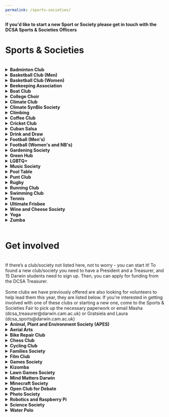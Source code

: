 ```yaml
---
permalink: /sports-societies/
---
```


<!-- NB: Make sure you have an empty line after the closing </summary> tag, otherwise the markdown/code blocks won't show correctly. -->
<!-- NB: Make sure you have an empty line after the closing </details> tag if you have multiple collapsible sections. -->

<strong> If you'd like to start a new Sport or Society please get in touch with the DCSA Sports & Societies Officers </strong>

# Sports & Societies
<br>

<!-- Badminton Club -->
<details align="justify" style="text-align:justify">
  <summary><b>Badminton Club</b></summary>

<div class="societies--image-container">
<img src="{{site.baseurl | absolute_url}}/images/Societies/badminton.jpg" alt="[Badminton Club]"/>
</div>

Our club welcomes players of all standards, from complete beginners to experienced. No commitment, no membership fees, and courts are paid for by Darwin. We also provide rackets and shuttlecocks. All we want is for you to enjoy badminton. For the competitive ones amongst you, we have a college team that competes in the intercollegiate league, so stay tuned for trials throughout the year! We usually play on Thursdays (6.30-8.15PM) and Sundays (3-5PM) at the Leys Leisure Sports Complex. There may be occasional changes to our sessions so please check your emails and join our WhatsApp group for updates.

WhatsApp: Access via Community Page


<strong>Contact:</strong> Kaizhong (kx232)
<br><br>
</details>


<!-- Basketball Club (Men) -->
<details align="justify" style="text-align:justify">
  <summary><b>Basketball Club (Men) </b></summary>

<div class="societies--image-container">
<img src="{{site.baseurl | absolute_url}}/images/Societies/basketball-men.jpg" alt="[Basketball Club (men)]"/>
</div>

Darwin College has a proud and successful basketball tradition! Every year, we compete in two of Cambridge University's  intercollegiate competitions: Division 1 of the college league (Michaelmas and Lent terms) and the Cuppers tournament  (Easter  term). We are the reigning champions in both competitions  and  are  eager  to  defend  our  titles this season!The season  officially runs from late  October to April,  but  our  commitment  to  basketball  doesn’t stop there. We continue to train once a week and play throughout the summer.Come join us, make new friends, and help us keep the winning tradition alive!<br><br>
<strong>Contact:</strong> Xander (xprp2)
<br><br>
<a href="https://www.facebook.com/groups/darwinbb/">Facebook</a><br>
</details>


<!-- Basketball Club (Women) -->
<details align="justify" style="text-align:justify">
  <summary><b>Basketball Club (Women) </b></summary>

<div class="societies--image-container">
<img src="{{site.baseurl | absolute_url}}/images/Societies/basketballwomen.png" alt="[Basketball Club (women)]"/>
</div>

The  Darwin  Women’s  Basketball  Club  is  the  college's  most  successful  sports  team,  and  THE   most   successful   women’s   basketball   team   in   the   university,   having   won   the   college league most years since its formation in  May  2000.  We  are  fortunate  enough  to  have a dedicated basketball coach, Dan, who runs  our  training  all  year  round  so  we  can  improve our skills and truly enjoy the game of basketball.  We  practice  with  friendly  games,  often  joined  by  members  of  the  university  1st and 2nd teams! No matter what your skill level, beginner or player for many years, you are welcome on our team!We practice every Sunday 6:15pm to 8:15pm at  Coleridge  Community  College.  
<br><br>
<strong>Contact:</strong> <br> Elsa (el556)<br>
<a href="https://www.facebook.com/groups/darwinbb/">Facebook</a><br>
<a href="https://darwinbasketball.wordpress.com/about/">Website</a><br>
</details>


<!-- Bee Keeping -->
<details align="justify" style="text-align:justify">
  <summary><b>Beekeeping Association</b></summary>

<div class="societies--image-container">
<img src="{{site.baseurl | absolute_url}}/images/Societies/beekeeping.jpg" alt="[Beekeeping]"/>
</div>

Having BEEn lured in by the sweet idea  of collecting our very own honey, the  Darwin College Beekeeping Association  started our very own DarHives in the  Darwin Garden. We learn about and  discuss all aspects of beekeeping, but  promise not to drone on about it, and  welcome new members at any experience level as long as you have a high  threshold for bee puns. So, if you are an eco-warrior keen to join the fight against our declining pollinators or just looking for an exciting new hobby, email or join us on a hive visit to find out what all the buzz is about! 
<br><br>

<strong>Contact:</strong> <br>
Sofia (skpd2)<br>
Look for WhatsApp group in Darwin Community
</details>


<!-- Boat Club -->
<details align="justify" style="text-align:justify">
  <summary><b>Boat Club </b></summary>

<!-- NB: insert image -->

Darwin   College   Boat   Club   (DCBC)   is   the   largest    society    in    Darwin,    dedicated    to    all  things  rowing!  We  are  one  of  the  most  successful graduate boat clubs in Cambridge - just check out the blades in the bar for our previous   accomplishments!   We   are,   above   all,  a  friendly,  social,  and  welcoming  family.  Rowing   is   a   Cambridge   tradition,   and   it   is  almost  impossible  to  avoid  at  least  one  conversation about it during your time here. At  DCBC,  we  believe  that  everyone  should  have a go, and encourage anyone to come try out,  at  least  so  you  can  decipher  the  jargon  of   the   sport!   We   train   year-round   (winter   and  summer)  and  participate  in  numerous  races   both   in   Cambridge   and   outside   of   Cambridge. 
<br><br>
In   August   2024,   Darwin   was   invited   to   compete at an international Regatta in South Korea alongside world leading rowing teams. The   main   events   in   our   calendar   include   Lent (in March) and May (in June - don’t ask) Bumps.  May  Bumps  is  one  of  the  highest-profile  events  in  the  Cambridge  calendar,  with  thousands  of  people  lining  the  banks  over 4 afternoons to watch boats speed down the Cam, attempting to physically crash into one  another  (a  Bump),  while  avoiding  being  hit  by  the  crew  behind  (getting  bumped).  If  you’re not in a boat, you can get the second most enjoyment out of the days by sitting on the  banks  with  your  refreshments  of  choice,  and cheering Darwin to victory! 
<br><br>
We  are  fortunate  enough  to  enter  multiple  boats   into   each   Bumps   race,   so   join   up   to   experience   the   carnage   first-hand!   We   welcome  all  levels  of  rowing  -  from  those  who  don’t  know  what  a  boat  looks  like  or  have  never  used  a  rowing  machine  (erg),  to  future   Olympic   hopefuls,   and   anything   in   between.  We  hold  taster sessions for both rowers and coxes (person in the front  of the boat making the rowing  calls and steering the boat). Whichever you feel suits you, you’ll get full coaching and training by our senior club members and experienced coaches. 
<br><br>
Try a few water sessions (outings) at the beginning of Michaelmas, and with the other novice rowers, you’ll slowly become unstoppable forces of nature, ready to slay the competition out on the river. There are plenty of opportunities for novices to take part in racing in Michaelmas term where you will have the chance to dress-up and race against other colleges. Novice races are  fun and light-hearted, culminating the term with the not-to-be-missed Boat Club Dinner, a chance to regale the Club with your war stories from the term, and just blow off some steam. Rowing is teamwork at its peak. From our strong tan lines in the summer, our matching kit (free speed), the laughs, the sweat, and the shared exquisite  pain, you will come away with some of the closest Darwin  friendships and bonds that will be  everlasting. 
<br><br>
Come and chat to us to find out more at the Fresher’s  Sports  and  Societies  Fair,  and  even  get started and have a go on the erg!
<br><strong>Contact:</strong> <br>
Both Captains: darwin.captain@cucbc.org<br>
Samantha: darwin.women@cucbc.org<br>
Ben: darwin.men@cucbc.org <br>
Instagram: @darwincollegeboatclub <br>
Facebook: DarwinCollegeBoatClub<br>
  <br><br>
<a href="https://www.facebook.com/DarwinCollegeBoatClub/">Facebook</a><br>
</details>

<!-- College Choir -->
<details align="justify" style="text-align:justify">
  <summary><b>College Choir </b></summary>

<!-- NB: insert image -->

In 2021, the College has relaunched the college choir, meeting regularly each Tuesday at 1800 in the Bradfield Room. Our new  director, Francis  Knights, has put together a  wonderful  programme of very  accesible English Church Music spanning 900 years  and including pieces by Tallis,  Purcell and Charles Wood, and we would love more singers to join us! The choir is run by the college and not through the DCSA.The choir is open to individuals of all abilities and from throughout the Cambridge     community and the music is VERY accessible. You don't have to be a Darwin  member, so spouses, significant others, partners, and friends are all welcome. Our rehearsals are fun, rewarding, and take place in a very friendly, welcoming environment. Do come along to de-stress from the pressures of work and help support our emerging musical community. 
<br><br>
<strong>Contact:</strong> <br>Siggi (sm2237)
<br><a href="https://www.facebook.com/groups/dccws">Facebook</a> <br>
</details>

<!-- Climate Club-->
<details align="justify" style="text-align:justify">
  <summary><b>Climate Club </b></summary>

Darwin Climate Society exists to promote awareness of the climate breakdown amongst the members of Darwin, and the wider population, and to promote urgent action to combat the climate breakdown, its causes, and impacts. The society meets regularly for meals in the dining hall and other socials, hosts and attends formal swaps with other college climate societies, as well as organising a variety of events in pursuit of its cause and objectives including but not limited to: lectures and presentations, workshops, direct activism, collaboration with other climate societies, and clubs and societies with aligning objectives. 
<br><br>
The society also provides support to the E&E Officer, the College Sustainability Project Manager, and others in pursing
environmental sustainability objectives. The society also provides a forum for the dissemination of climate-related information
and constructive discussion about all climate-related matters.


<strong>Contact:</strong> Sarah (sm2651)<br>
</details>

<!-- Climate SynBio Society-->
<details align="justify" style="text-align:justify">
  <summary><b>Climate SynBio Society </b></summary>

Interested in synthetic bio and biotech research to address climate change? We're creating a space  for  people  who  are  interested in applying biosciences (and other sciences) to the climate challenge. This could be  all the way from designing  enzymatic carbon capture, to engineering cops with better drought resistance, to hydrogen-producing bacteria and beyond.  Anything that can either reduce climate impacts of help us live with the consequences. We organise seminars with guest speakers  to share their research with us, and of course have fun socials too. <br>

<strong>Contact:</strong> Gabrielle (ga457)<br>

</details>

<!-- Climbing -->
<details align="justify" style="text-align:justify">
  <summary><b>Climbing </b></summary>

<div class="societies--image-container">
<img src="{{site.baseurl | absolute_url}}/images/Societies/climbing.jpg" alt="[climbing]"/>
</div>

<div class="societies--image-container">
<img src="{{site.baseurl | absolute_url}}/images/Societies/climbing2.jpg" alt="[Climbing second pic]"/>
</div>

We are a group of climbers that simply just want to go climbing. Since there aren't many rocks around we usually meet for an  indoor bouldering session at  one of the  two gyms in town - Rainbow Rocket (RR) or Kelsey Kerridge (KK). We also make the  occasional outdoor trip further north or abroad when the weather/season permits. We organise everything  over WhatsApp or over a pint  at  DarBar or check out  what we are up to on Facebook “Darwin College Climbing Club”.  We have  bouldering  mats, a trad  rack, lots of quickdraws, a few spare harnesses, ropes, and belay devices which you can borrow for trips (indoor or outdoor)
<br><br>

<strong>Contact:</strong> <br>
Kevin (kchl2)<br>
<a href="https://chat.whatsapp.com/CQijXL9MgINJcFVZSgLJU2">WhatsApp</a><br>
</details>

<!-- Coffee Club -->
<details align="justify" style="text-align:justify">
  <summary><b>Coffee Club </b></summary>

Our mission is to caffeinate college. If you enjoy coffee, want to meet fellow coffeeholics or just learn more about the world's most popular beverage, Darwin Coffee Society is the place to be.<br>
We are an open and inviting community - you don't even need to know anything about coffee to join in - that seeks to put great coffee in the mouths of our members - simple as that.
Throughout the year, we …<br>
- host trainings/workshops<br>
- explore Cambridge's vibrant coffee scene<br>
- organize cycling trips to coffee destinations<br>
- bring in coffee experts for talks<br>
- host coffee crawls<br>
- visit roasteries<br>
- …your idea?<br>
<br><br>

<strong>Contact:</strong><br>
 Jonas Spengler (js2576), Magda Nowinska (mn561) <br>
Join our mailing list<br>
<br><br>
</details>

<!-- Cricket Club -->
<details align="justify" style="text-align:justify">
  <summary><b>Cricket Club </b></summary>

<div class="societies--image-container">
<img src="{{site.baseurl | absolute_url}}/images/Societies/cricket.jpg" alt="[Cricket]"/>
</div>

Darwin College Cricket Club (DC3) is a friendly and welcoming sports club whose primary focus is not about winning, but on  making sure that as many Darwinians as possible are introduced to the sport, and get a chance to play it competitively in the  Cuppers and the MCR league. DC3 has a history of being as old as the college  itself, although the club was inactive during some intervals. We welcome players of all abilities, from absolute novices to seasoned veterans. DC3 also organises entertainment and fun activities throughout the year including a termly traditional cricket tea with scones, jam & cream. If you are keen to know more about cricket at Darwin (or want to settle the scone-rivalry), please come and join us!
<br><br>

<strong>Contact:</strong><br>
David (ds993), George (gc681)<br>
<a href="https://chat.whatsapp.com/L1GNN5gXesj03dbWaedmA9">WhatsApp</a><br>
<a href="https://instagram.com/darwin_college_cricket_club?igshid=OGQ5ZDc2ODk2ZA">Instagram</a><br>
</details>


<!-- Cuban Salsa -->
<details align="justify" style="text-align:justify">
  <summary><b>Cuban Salsa </b></summary>

<!-- NB: insert image -->
Hello Darwinians! We are the Cuban Salsa Society and we meet once per week to practice, socialise, meet new people and have fun! Our class is adapted to suit all levels – from complete beginners to advanced dancers, so don’t hesitate to join us, even if you have never tried dancing before! We promise to make you fall in love with Cuban Salsa! <br>Fee: Darwinians £1, <br>Non-
Darwinians: £3.

<strong>Contact:</strong> Yasmeen (ycsb2)
<br>Instagram: @darwin_cuban_salsa
</details>


<!-- Drink and Draw -->
<details align="justify" style="text-align:justify">
  <summary><b>Drink and Draw</b></summary>

<!-- NB: insert image -->

Drink and Draw is a casual arts and crafts society. We meet in DarBar at 9pm on Wednesdays to doodle and gossip together,
but we also organise occasional daytime workshops. Everyone is welcome irrespective of artistic talent! The point is to enjoy the
process and do something with our hands after stressful days at labs/libraries/behind monitors. Each week we pick a new theme
or style to try, such as still life, pot painting, clay sculpting, marbling and many more. The club is free to attend, requires no ongoing commitment, and you can join at any point in the evening. Guests are also welcome.
<br><br>

<strong>Contact:</strong> Beccy (rm994)
<br><a href="https://www.facebook.com/groups/640366466105667/">Facebook</a><br>
</details>


<!-- Football (Men's)-->
<details align="justify" style="text-align:justify">
  <summary><b>Football (Men's) </b></summary>

<div class="societies--image-container">
<img src="{{site.baseurl | absolute_url}}/images/Societies/footballmen.jpg" alt="[Football (men)]"/>
</div>

Football (Men's)
Welcome to Darwin College Men’s FC, your new home of football! The college has one men’s team, playing in the Cambridge
University JCR league, and we also enter into one of the world’s oldest cup competitions. After two Covid disrupted seasons, the team won promotion last year to secure a coveted place on the DarBar wall. We welcome everyone regardless of playing ability; whether you are a seasoned veteran, an occasional player looking to rekindle your career, or a total rookie, Darwin College FC is the place for you! Sign up at the freshers’ fair or get in touch via Facebook or email, and be on the lookout for details of training, matches and most importantly, socials, starting in October.


<strong>Contact:</strong> <br>
Jon (jjw29) and Kalid (ku230)

</details>


<!-- Football (Women's) -->
<details align="justify" style="text-align:justify">
  <summary><b>Football (Women's and NB's) </b></summary>

<!-- NB: insert image -->
Women’s and NB's football at Darwin is a vibrant and inclusive community of enthusiastic people. We have a recent history of being a strong team and are eager to involve more players, whether you are just developing an interest in football or have played extensively in the past. Reach out to us if you would like to drop in for a training/match and see if you like it!
<br><br>
Our team is a multi-college team that combines players from Darwin, St. Edmunds, and Wolfson (hence the commonly used abbreviation DEW FC). We regularly visit the grounds of all three colleges for trainings or socials, which is a great way to get to know these colleges and their members. We also have close ties to the Darwin men’s team and the two teams enjoy showing up to support each other at matches throughout the season.
<br><br>
We play in the inter-college women’s football league throughout Michaelmas, Lent, and Easter term in addition to the annual Cuppers tournament. We also have the occasional friendly match on weeks where a league game is not scheduled. Finally, throughout the summer, spontaneous kick-abouts keep us connected to each other and the sport!
<br><br>

<strong>Contact:</strong> <br>
Bianca (bp551), Daniela (ds936)<br>
<br><br>
<strong>Social Media:</strong> <br>
<a href="https://www.instagram.com/d.e.w.f.c/">Instagram</a><br>
Find us in the Darwin Whatsapp Community <br>
</details>



<!-- Gardening Society -->
<details align="justify" style="text-align:justify">
  <summary><b>Gardening Society</b></summary>

<div class="societies--image-container">
<img src="{{site.baseurl | absolute_url}}/images/Societies/gardening.png" alt="[Gardening]"/>
</div>

DarGar is the Darwin College student vegetable garden. This little green oasis is cultivated by Darwin college members, usually meeting every Sunday at 4pm. Whether you're a seasoned gardener or a complete beginner, you're welcome to join us in cultivating flowers, vegetables, herbs, and fruit! 
<br><br> 
But DarGar is not just about growing - it's about eating too! In the summer months, you'll be able to pick your favourites or try new fruit / veg. In October we press the apples from the Darwin trees to make apple juice and cider. Over the winter we still meet up, often to make delicious dishes from food bought at the local farmers' market.
<br><br>
If you're interested in getting involved then head along to our facebook page.
<br>

<strong>contact:</strong> <br>
<a href="https://www.facebook.com/groups/433280126714069/">Facebook</a>
<br><br>
</details>


<!-- Green Hub -->
<details align="justify" style="text-align:justify">
  <summary><b>Green Hub </b></summary>

<!-- NB: insert image -->

Welcome to the DCSA Green Committee - let's make Darwin a greener College, with an ambitious agenda towards sustainable practices!
<br><br>
Our group gets together regularly to organise events which promote environmental and ethical sustainability in College. We also support and push
College authorities as they incorporate sustainability. Thanks to the Green Committee, food waste bins are now available in every kitchen, and we've
installed several water refill stations around college. Join us and contribute
to one of our current initiatives, or bring in fresh ideas. Everyone's welcome!
Interested? Get in touch with the DCSA Environmental & Ethical Affairs officer.
<br><br>

<strong>Contact:</strong><br>
Conor Cooper<br>
dcsa_green AT darwin DOT cam DOT ac DOT uk<br>
<a href="https://www.facebook.com/greendarwincollege">Facebook</a>
</details>


<!-- LGBTQ+ -->
<details align="justify" style="text-align:justify">
  <summary><b>LGBTQ+</b></summary>

<div class="societies--image-container">
<img src="{{site.baseurl | absolute_url}}/images/Societies/lgbtq.jpg" alt="[LGBTQ+]"/>
</div>


Darwin's LGBTQ+ community has regular meet-ups where we do an assortment of activities like arts & crafts, but most often just a simple chat with your friends with drinks and snacks provided. The 'Darwin community only' events are intercalated with social swaps with communities from nearby colleges (bar nights, BBQs).
<br><br>
February is Cambridge's LGBTQ+ history month, with plenty of talks and events (like formal halls, bar crawls and club nights) organised by the Cambridge University Students' Union (join their <a href="https://lists.cam.ac.uk/
mailman/listinfo/cusu-lgbt-listings">mailing list</a>) or the communities from various colleges.
<br><br>
That may seem like a while away, but do not fear, there's plenty of universitywide LGBTQ+ events during Freshers' week, including our very own LGBTQ+ Welcome Event.
<br><br>
For more information, get in touch with the DCSA's LGBTQ+ Officer or join our private facebook group to get notifications about the events.
<br><br>

<strong>Contact:</strong> <br>
Arthur Davis<br>
dcsa_lgbtq AT darwin DOT cam DOT ac DOT uk<br>
<a href="https://www.facebook.com/groups/116269439083460">Facebook</a><br>
</details>


<!-- Music Society -->
<details align="justify" style="text-align:justify">
  <summary><b>Music Society </b></summary>

<!-- NB: insert image -->

The Darwin College Music Society (DCMS) hosts musical activities and events and maintains facilities for music practice here at Darwin. If you're interested in music at all, whether you want to perform, watch performances, meet other musicians, or just practice on your own, we hope you can get involved!
<br><br>
Every year, we host multiple open mics, karaoke nights, and live music events. We host a weekly open-ended jam session every Wednesday at 8 p.m. during term, where musicians of all backgrounds are invited to meet one another and play music. We also have a choir which sings classical and medieval music.
<br><br>
Our music facilities are available for group and individual practice. For more information, see the <a href="{{site.baseurl | absolute_url}}facilities">music section of the facilities page</a>.
<br><br>
Keep up to date by joining our <a href="https://lists.cam.ac.uk/sympa/info/darwin-college-music-society">mailing list</a> and <a href="https://www.facebook.com/groups/180145377845">Facebook group</a>. Don't hesitate to contact the committee with any queries at dcms_committee AT darwin.cam.ac.uk.
<br><br>

<strong>Contact:</strong> <br>
Julius Cheng (President), jncc3<br>
Ashley Masing (Treasurer), alm205<br>
Tammas Slater (Choir), ts789<br>
</details>


<!-- Pool Table-->
<details align="justify" style="text-align:justify">
  <summary><b>Pool Table </b></summary>

<!-- NB: insert image -->

Darwin College Pool table Society DCPTS is one of the current societies of the College. The society has access to one pool table in the common room; it has 2 cues, one set of yellow and red balls (English balls), it also has equipment to change cue tips. The society also owns a box to keep the coins (50p) so the members do not have to pay for training. Training is mostly once a week but occasionally more. There is also a Facebook group which can be used by all members as well as other students who want to come and join the members, or those who get invited by members. The Facebook group has been an only way to get in touch with the members and let them know about the date and time of the training sessions as well as other activities. The society has ambitions to host a tournament for members and guests, though this may be Covid dependent. Furthermore, with enough members the society hopes to join the university league.
<br><br>

<strong>Contact:</strong> <br>
Rebwar R Salih, rrs38<br>
<a href="https://www.facebook.com/groups/591661935016226/">Facebook</a><br>
</details>


<!-- Punt Club -->
<details align="justify" style="text-align:justify">
  <summary><b>Punt Club </b></summary>

<!-- NB: insert image -->

Punting has a long tradition in Cambridge and is one of the highlights of what the town has to offer. As a member of the punt club, you have unlimited access to all of the club‘s punts, kayaks, and the canoe for a year at roughly the price of a single trip with one of the commercial punting companies. In addition to being able to take your friends and family out when they visit, membership also gives you the opportunity to sign up to special events such as the annual punt race, the outings to the Trinity and St John’s May Ball fireworks at night, and to see King‘s choir‘s singing on the river. You can ask at the porters‘ lodge to join.
<br><br>
Booking information and other details can be found on the <a href="{{site.baseurl | absolute_url}}/facilities/">facilities page</a> in the Punting section.
<br><br>
If you have any other questions, please contact the Admiral
of the Punts.
<br><br>

<strong>Contact:</strong> <br>
Michael Schneider, dcsa_punts AT darwin DOT cam DOT ac DOT uk<br>

</details>


<!-- Rugby -->
<details align="justify" style="text-align:justify">
  <summary><b>Rugby </b></summary>

<!-- NB: insert image -->

Calling current and former rugby players, rugby enthusiasts and curious sportspeople! The mature and graduate college rugby team (the All Greys) is recruiting for next season. Whether you are new to the game or have been playing for years, there is no better time to pick up a pair of rugby boots than during a World Cup! With regular games, socials throughout the year and a strong rugby tradition in the uni, do your Cambridge year right and chase an egg shaped ball with us. No membership fee required. If you are interested, please drop us a message.
<br><br>

<strong>Contact:</strong> <br>
Joshua Maynard, jmm244<br>
<a href="https://www.facebook.com/groups/HERUFC">Facebook</a><br>
</details>


<!-- Running Club -->
<details align="justify" style="text-align:justify">
  <summary><b>Running Club</b></summary>

<!-- NB: insert image -->
The Darwin College Running Club (DCRC) is a great community of people looking to enjoy the sights in and around Cambridge while enjoying fresh air and good company! We like to get out a few times a week for casual runs and tailor our regular sessions depending on the desires of the group. We encourage participation by runners of all abilities and often offer lead route variations to accommodate a variety of distances/paces. Typical runs during the week are around 5K while longer runs will happen on the weekend. Please get in contact with us if you would like to know more about our regular schedule and try out a run!
<br><br>
Members of our club often decide to try out one of the many annual races in Cambridge such as the Town & Gown 10K, Cambridge Half Marathon, the Boundary Run Half/Full Marathon, or the Chariots of Fire Relay. In the past we have also represented at races in London and beyond. As a club, we set up sessions so that we can train together towards these ambitious goals.
<br><br>

<strong>Contact:</strong> <br>
Leanne Milburn, lam219 <br>
Chloe Patman, cep72 <br>
<br>

<strong>Social Media:</strong> <br>
<a href="https://www.facebook.com/groups/DCRC2018/">Facebook</a><br>
Find us in the Darwin Whatsapp Community <br>
</details>


<!-- Swimming Club -->
<details align="justify" style="text-align:justify">
  <summary><b>Swimming Club </b></summary>

<br><br>

<strong>Contact:</strong><br>
<br>
</details>


<!-- Tennis -->
<details align="justify" style="text-align:justify">
  <summary><b>Tennis </b></summary>

<br><br>

<strong>Contact:</strong><br>
<br>
</details>


<!-- Ultimate Frisbee -->
<details align="justify" style="text-align:justify">
  <summary><b>Ultimate Frisbee </b></summary>

<br><br>

<strong>Contact:</strong><br>
<br>
</details>
<!-- Wine and Cheese Society-->
<details align="justify" style="text-align:justify">
<summary><b>Wine and Cheese Society </b></summary>

<div class="societies--image-container">
<img src="{{site.baseurl | absolute_url}}/images/Societies/cheeseandwine.jpg" alt="[Cheese and Wine]"/>
</div>

Care to know your Camembert from your Castigliano? Your Burgundy from your Beaujolais? Fancy yourself as an Oenologist, a Sommelier or cheese fancier? The DCCWS is here to introduce your taste buds to a world of winery and creamery delights. There will be tasting events throughout the year. Join the Facebook page for updates.
<br><br>
</details>
<!-- Yoga -->
<details align="justify" style="text-align:justify">
  <summary><b>Yoga </b></summary>

<div class="societies--image-container">
<img src="{{site.baseurl | absolute_url}}/images/Societies/yoga.jpg" alt="[Yoga]"/>
</div>

Darwin does Yoga!
<br><br>
We offer Iyengar yoga classes twice a week with one of Cambridge's most sought-after teachers, Shaili Shafai. All levels are welcome! We run classes twice a week during the whole year: Wednesdays 6-7pm and Saturdays 2:30-3:30pm. These usually happen in the common room, but to keep it safe and ensure social distancing, we have now moved online! You can join our online classes by subscribing to our  "Darwin College Yoga" mailing list to receive the class access details.
<br><br>
We offer all the equipment needed, so if you would like to access some of it to join our online yoga classes, get in touch.
<br><br>
We also offer more advanced workshops and social events once a term!
<br><br>
Find us on Facebook for more information.
<br><br>

<b>Fee:</b>
<br>Darwin members £1
<br>Non-Darwinians £6
<br><br>

<strong>Contact:</strong><br>
Cristina Jauset, cj389<br>
<a href="https://www.facebook.com/groups/darwincollegeyoga/">Facebook</a><br>
</details>

<!-- Zumba -->
<details align="justify" style="text-align:justify">
  <summary><b>Zumba </b></summary>

<!-- NB: insert image -->

We run one Zumba class per week at Darwin, rotating every other week between traditional Zumba and STRONG. The former is a fitness program that combines Latin and international music with dance moves. Zumba routines incorporate interval training—alternating fast and slow rhythms—and resistance training.
<br><br>
STRONG classes combine a killer bodyweight bootcamp workout with party vibes and pumped-up music. It is a High Intensity Interval Training class using more traditional fitness moves for a more athletic, conditioningstyle workout. You use your own body weight as resistance to achieve muscle definition. The songs match every move, driving the intensity in a challenging progression that provides a total body workout.
<br><br>

<strong>Contact:</strong> <br>
Chiara Toschi, ct452<br>
<a href="https://www.facebook.com/groups/668594220570298/">Facebook</a><br>
</details>

<br>

# Get involved
<br>
If there’s a club/society not listed here,  not to worry - you can start it! To found a new club/society you need to have a President and a Treasurer, and 15 Darwin students need to sign up. Then, you can apply for funding from the DCSA Treasurer.  
<br><br>
Some clubs we have previously offered are also looking for volunteers to help lead them this year, they are listed below. If you're interested in getting involved with one of these clubs or starting a new one, come to the Sports & Societies Fair to pick up the necessary paperwork  or email Masha (dcsa_treasurer@darwin.cam.ac.uk) or Gratsiela and Laura (dcsa_sports@darwin.cam.ac.uk)
<br>

<!-- APES -->
<details align="justify" style="text-align:justify">
  <summary><b>Animal, Plant and Environment Society (APES)</b></summary>

<div class="societies--image-container">
<img src="{{site.baseurl | absolute_url}}/images/Societies/apes.png" alt="[APES]"/>
</div>
<br>
The Animal, Plant and Environment Society (APES) is an informal, fun and inclusive group who enjoy spending time outside in the natural environment. The troop leaders will plan activities to interact with nature in the local area, including tours of local nature reserves, birdwatching, kayak outings, vounteering and day trips. Bananas will be provided.
<br><br>
</details>

<!-- Aerial Arts -->
<details align="justify" style="text-align:justify">
  <summary><b>Aerial Arts</b></summary>

<div class="societies--image-container">
<img src="{{site.baseurl | absolute_url}}/images/Societies/aerial-arts.png" alt="[Aerial Arts]"/>
</div>

Darwin College Aerial Arts is aiming to establish a variety of  increasingly popular sports at Darwin. We currently have the equipment to run beginners pole classes in college. With the purchase of our new trapeze, we are also planning to offer static trapeze classes this year.
<br><br>
Aerial Arts are a great way to improve strength, flexibility and overall fitness and the club is open to all students regardless of their age and experience-level. Whether you have previous experience or are just curious about it - please drop by at our sessions and give it a go! You can find out more by joining our Facebook group “Darwin College Aerial Arts” for regular updates.
<br><br>
<a href="https://www.facebook.com/groups/DCAerialArts/">Facebook</a><br>
</details>


<!-- Bike Repair Club -->
<details align="justify" style="text-align:justify">
  <summary><b>Bike Repair Club </b></summary>

<!-- NB: insert image -->

Gears looking orange? Brakes failing? Flat tyre? Do you feel like you're taking your life into your own hands every time you hit the road on your bike? Sign up for the Bike Repair club, and get access to all the tools you'll need to keep a bike in working order around Cambridge! We run the occasional masterclass, so no previous experience is necessary. Find us at the Sports and Societies Fair!
<br>
</details>

<!-- Chess -->
<details align="justify" style="text-align:justify">
  <summary><b>Chess Club </b></summary>

A society for all those interested in chess at Darwin College. We have weekly chess sessions, chess theory discussion groups and other events throughout the year.
<br><br>
       
<a href="https://www.facebook.com/groups/633268437670231/">Facebook</a><br>
<a href="https://chat.whatsapp.com/G49qgKaDxVGDXBfls40Pen">WhatsApp</a><br>
</details>

<!-- Cycling Club -->
<details align="justify" style="text-align:justify">
  <summary><b>Cycling Club </b></summary>
  We are the DCCC; an inclusive and Darwin
 (and Friends) cycling community!!! We
 run a bunch of different activities from
 group rides to cycle socials! As part of
 the DCCC, you’ll have the opportunity to:<br>
 1. explore Cambridgeshire together
 in a social and safe environment
 (regular within-week rides and joint
 weekend trips) <br>
  2. compete within (fun competitions,
 leaderboards etc.) and outside of
 Darwin College (e.g., with other
 colleges)<br>
 3. learn how to ride safely and to make
 sure you bike is properly maintained
 (e.g., bike maintenance workshops,
 routes, general training advice etc.)<br>
 4. get together with fellow cyclists for
 a coffee or drink and enjoy being
 part of a community of like minded
 people!
<br><br>

  <a ref="https://www.facebook.com/groups/459033982106186/">Facebook</a><br>
</details>

<!-- Families Society -->
<details align="justify" style="text-align:justify">
  <summary><b>Families Society </b></summary>

<a href="{{site.baseurl | absolute_url}}/images/Societies/fam1.png"><img src="{{site.baseurl | absolute_url}}/images/Societies/fam1.png" alt="[Family picture 1]"/></a><br>

<a href="{{site.baseurl | absolute_url}}/images/Societies/fam2.png"><img src="{{site.baseurl | absolute_url}}/images/Societies/fam2.png" alt="[Family picture 2]"/></a><br>

Being a postgraduate college, a significant portion of our students arrive with their families. Darwin's Families Society aims to bring together students and families to form a joint community where all are welcomed, as well as promote family issues within the College and the University. We run informal events throughout the year as well as bigger events about once per term, to celebrate special occasions. Our most popular events are a Christmas (and Hanukkah) mulled wine and sing-along event held together with the Darwin choir, and the Easter egg hunt held in the College garden. In addition, the Families Society provides activities for children alongside the College-wide DCSA events, to ensure that all our College community feel welcome at all events wherever possible. The Society owns a number of toys and games for a range of different ages which members can access to help their children have a good time while at College. We encourage students with families and all students that want to be a part of this special community to join our society.
<br><br>
See the <a href="{{site.baseurl | absolute_url}}/documents/booklet_families.pdf">families guide</a> for lots of useful information.
<br><br>
If you have any questions or want to get involved with this society, please get intouch:
<br><br>
dcsa_families AT darwin DOT cam DOT ac DOT uk<br>
</details>


<!-- Film Club -->
<details align="justify" style="text-align:justify">
  <summary><b>Film Club </b></summary>

<!-- NB: insert image -->

The Darwin College Film Club welcomes all cinema fans for a few hours of relaxation, entertainment and reflection. We are lucky to have a well-equipped and continuously upgraded TV-Room in the main building where any Darwinians can come and watch movies. All styles of films are showcased - from old time black and white classics, summer blockbusters, international art films, documentaries, and so forth. Feel free to share with us your personal preferences, as the club has a budget to order movies, which are not available in the DVD-library. We aim to organise several thematic events over the year including themed nights, film marathons, outdoor screenings and joint screenings with other Darwin College Societies (Mind Matters Darwin, Darwin PhotoSoc, Families Society). Join the Facebook group “Darwin College Film Club” and the mailing list to receive updates on our screenings. We welcome everyone to join, sit back and relax while watching awesome movies.
<br><br>
The Film Club is looking for a President and a Treasurer. If you are interested, please contact Giulia,
<br><br>
<a href="https://www.facebook.com/groups/DarwinCollegeFilmClub/">Facebook</a><br>
</details>


<!-- Games Society -->
<details align="justify" style="text-align:justify">
  <summary><b>Games Society </b></summary>

<!-- NB: insert image -->
Hello Darwinians!

Do you enjoy games of skill, deception, luck, or dexterity? Join the Darwin College Board Game Society! We at DCBGS have a range of games in college that are normally available 24/7, as well as hosting weekly board game nights, often supplemented with games from our own collections. Games are currently unavailable due to COVID, but do join up at the Sports and Societies Fair to keep up to date with new announcements! Hope to be back in action soon! 
<br>
</details>


<!-- Kizomba-->
<details align="justify" style="text-align:justify">
  <summary><b>Kizomba </b></summary>

<!-- NB: insert image -->
Let's play Kizomba!
<br><br>
You want to (socially-distanced) meet new people, dance, and make new friends? You wonder what 'musicality', 'weight-shifting' or 'lady-styling' mean? You are looking for some good fun and good music? Then come and join the Kizomba Society!
<br><br>
Kizomba is a dance and a musical genre originating from Angola and is often mentioned in the context of Salsa and Bachata.
<br><br>
We currently meet twice a week online for a two hours class, and have monthly special classes followed by music with our guest DJ. 
<br>
</details>


<!-- Lawn Games Society-->
<details align="justify" style="text-align:justify">
  <summary><b>Lawn Games Society </b></summary>

<!-- NB: insert image -->

Welcome to the Darwin College Lawn Games Society, where we are dedicated to the games which enhance the enjoyment of a warm sun and cold drinks. We currently boast an inventory of croquet, cornhole, ladder golf, quoits, and bocce ball, all of which are
available to Darwin students to borrow and play. We also organise teams for croquet Cuppers each spring, where we compete against the rest of the colleges in the University. We have consistently performed well, this year making it to the semifinals from a field of nearly 50 teams. Find us at the freshers’ fortnight societies fair for more information.
<br>
</details>


<!-- Mind Matters Darwin -->
<details align="justify" style="text-align:justify">
  <summary><b>Mind Matters Darwin </b></summary>

<!-- NB: insert image -->

Mind Matters Darwin wants to raise awareness around mental health, end the stigma and promote wellbeing. We organize recreational activities fostering connections and wellbeing: movie screenings broadly related to mental health and get-togethers. We organise free-of-charge Meditation and Positive Psychology courses (in collaboration with Inner Space Cambridge), in order to improve resilience and alleviate psychological sufferance. We also organise a Mindfulness in Nature course with Claire Thompson, usually in the fall or in the spring, to connect with nature and enjoy the beauty of Darwin Garden and meditation practices. We run a Relationship Anarchy Support Circle once a month to provide a safe space to talk about alternative forms of relationships and ask for support.
<br><br>
We want Darwinians to feel safe and part of a community: it's time to consider the students' mental health and wellbeing as a priority. We want to improve communication and provide information about the many available resources in Cambridge for mental health support: everyone who is in need should feel free to ask for help and receive the necessary support.
<br><br>
We all have a mental health to take care of!
<br><br>
Darwinians do care about mental health!
<br><br>
<a href="https://www.facebook.com/mindmattersdarwin">Facebook</a><br>
</details>

<!-- Minecraft Society -->
<details align="justify" style="text-align:justify">
  <summary><b>Minecraft Society </b></summary>

<!-- NB: insert image -->
The Darwin College Minecraft Club (DCMC) is the college’s only fully online society. At present we have a super relaxed vanilla server online 24/7. Please come and join and build your own virtual home.
<br><br>
To spur you on, for Freshers’ Week we are asking you to create something that fits in a 16x16 block space with the theme “COVID-19”. Virtual prizes will be given for the best entries!
<br><br>
We allow each Darwin member up to 3 non-Darwin guests. To get access, activate your account at: <br>
https://darwinminecraftclub.pythonanywhere.com/activate <br>
and enter your CRSID and access code: <br>
“Golden Apples 4 Covid” <br>
Then follow instructions in your email.
<br><br>
</details>

<!-- Open Club for Debate -->
<details align="justify" style="text-align:justify">
  <summary><b>Open Club for Debate </b></summary>

<div class="societies--image-container">
<img src="{{site.baseurl | absolute_url}}/images/Societies/openclubfordebate.jpg" alt="[Open Club for Debate]"/>
</div>

The idea is pretty simple: a room, some wine and a topic no one can agree on. The Darwin Open Club for Debate is an informal non-stuffy club, where Darwinians and other students from the University of Cambridge debate about controversial topics in an open setting with minimal intervention from a moderator.
<br><br>
We usually meet once a week, and try to schedule debates relevant to latest news. Join our Facebook group to keep up with our events, everybody is welcome to attend!
<br><br>
<a href="https://www.facebook.com/groups/146008729360024">Facebook</a><br>
</details>


<!-- Photo Society -->
<details align="justify" style="text-align:justify">
  <summary><b>Photo Society </b></summary>

<!-- NB: insert image -->

Darwin Photo Society exists to promote digital and film photography. We have an active programme of visiting speakers, internal and external competitions and members’ nights. Examples of activities include themed photographic outings, talks and workshops, LinkedIn photo sessions, dark room training, setting up photo booths for Darwin students and many more. For those of you nostalgic of film photography, we also have access to King’s dark rooms! 
<br><br>
The Photo Society is looking for a President and a Treasurer. 
<br>

</details>

<!-- Robotics and Raspberry Pi -->
<details align="justify" style="text-align:justify">
  <summary><b>Robotics and Raspberry Pi </b></summary>

<!-- NB: insert image -->

Hi there! Do you like to make things? Do you like to code? Or are you just curious? Then the Darwin College Robotics and Raspberry Pi Society is the perfect place for you! Whether you are a pro or a beginner, join us to help, share and learn together! Although our physical meet-ups schedule will be uncertain this year, we will try to organise small socially-distant gatherings as much as we can. Come to the Freshers’ Fair to find out more about our projects and maybe even suggest your own ;)
<br><br>

<strong>Contact:</strong> <br>
<a href="https://www.facebook.com/groups/2698375053588790/">Facebook</a><br>
</details>

<!-- Science Society -->
<details align="justify" style="text-align:justify">
  <summary><b>Science Society </b></summary>

<!-- NB: insert image -->

Interested in Science? The Darwin College Science Society (DCSS) aims to connect scientists at Darwin, both through general social events and research-related activities. Whether you live in the lab or just fancy yourself as
a bit of a science fanatic, we hope you will find enjoyment in our events, from
science pub quizzes, lively debates to movie nights and much more... Nonscience students also welcome!
<br><br>

<a href="https://www.facebook.com/darscisoc">Facebook</a> <br>
</details>

<!-- Water Polo -->
<details align="justify" style="text-align:justify">
  <summary><b>Water Polo</b></summary>

<!-- NB: insert image -->
We play water polo jointly with Queens, training once a week and playing (winning) college league once a term. All ability and genders welcome. PS: there are no horses involved...
<br><br>
</details>
